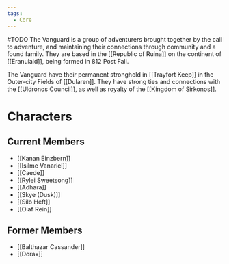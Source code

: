 ```yaml
---
tags:
  - Core
---
```

#TODO The Vanguard is a group of adventurers brought together by the call to adventure, and maintaining their connections through community and a found family. They are based in the [[Republic of Ruina]] on the continent of [[Eranulaid]], being formed in 812 Post Fall.

The Vanguard have their permanent stronghold in [[Trayfort Keep]] in the Outer-city Fields of [[Dularen]]. They have strong ties and connections with the [[Uldronos Council]], as well as royalty of the [[Kingdom of Sirkonos]].
# Characters
## Current Members
- [[Kanan Einzbern]]
- [[Isilme Vanariel]]
- [[Caede]]
- [[Rylei Sweetsong]]
- [[Adhara]]
- [[Skye (Dusk)]]
- [[Silb Heft]]
- [[Olaf Rein]]
## Former Members
- [[Balthazar Cassander]]
- [[Dorax]]
